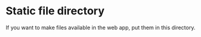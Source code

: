 # Static file directory
If you want to make files available in the web app, put them in
this directory.
